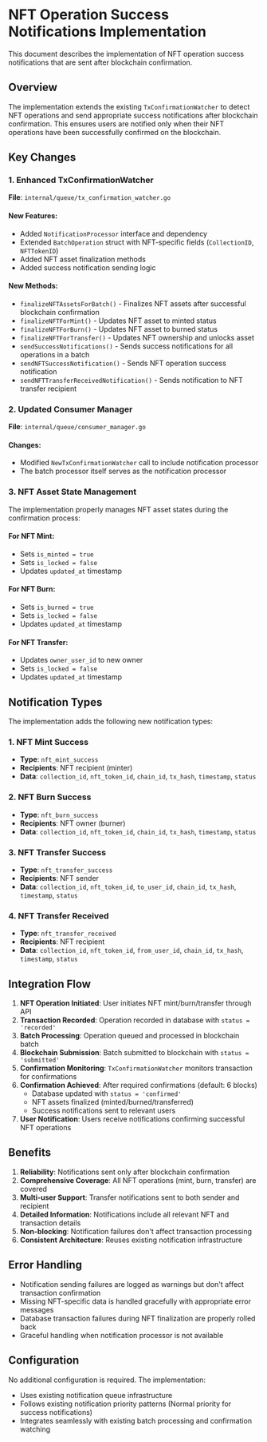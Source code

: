# NFT Operation Success Notifications Implementation

This document describes the implementation of NFT operation success notifications that are sent after blockchain confirmation.

## Overview

The implementation extends the existing `TxConfirmationWatcher` to detect NFT operations and send appropriate success notifications after blockchain confirmation. This ensures users are notified only when their NFT operations have been successfully confirmed on the blockchain.

## Key Changes

### 1. Enhanced TxConfirmationWatcher

**File**: `internal/queue/tx_confirmation_watcher.go`

#### New Features:
- Added `NotificationProcessor` interface and dependency
- Extended `BatchOperation` struct with NFT-specific fields (`CollectionID`, `NFTTokenID`)
- Added NFT asset finalization methods
- Added success notification sending logic

#### New Methods:
- `finalizeNFTAssetsForBatch()` - Finalizes NFT assets after successful blockchain confirmation
- `finalizeNFTForMint()` - Updates NFT asset to minted status
- `finalizeNFTForBurn()` - Updates NFT asset to burned status  
- `finalizeNFTForTransfer()` - Updates NFT ownership and unlocks asset
- `sendSuccessNotifications()` - Sends success notifications for all operations in a batch
- `sendNFTSuccessNotification()` - Sends NFT operation success notification
- `sendNFTTransferReceivedNotification()` - Sends notification to NFT transfer recipient

### 2. Updated Consumer Manager

**File**: `internal/queue/consumer_manager.go`

#### Changes:
- Modified `NewTxConfirmationWatcher` call to include notification processor
- The batch processor itself serves as the notification processor

### 3. NFT Asset State Management

The implementation properly manages NFT asset states during the confirmation process:

#### For NFT Mint:
- Sets `is_minted = true`
- Sets `is_locked = false`
- Updates `updated_at` timestamp

#### For NFT Burn:
- Sets `is_burned = true` 
- Sets `is_locked = false`
- Updates `updated_at` timestamp

#### For NFT Transfer:
- Updates `owner_user_id` to new owner
- Sets `is_locked = false` 
- Updates `updated_at` timestamp

## Notification Types

The implementation adds the following new notification types:

### 1. NFT Mint Success
- **Type**: `nft_mint_success`
- **Recipients**: NFT recipient (minter)
- **Data**: `collection_id`, `nft_token_id`, `chain_id`, `tx_hash`, `timestamp`, `status`

### 2. NFT Burn Success  
- **Type**: `nft_burn_success`
- **Recipients**: NFT owner (burner)
- **Data**: `collection_id`, `nft_token_id`, `chain_id`, `tx_hash`, `timestamp`, `status`

### 3. NFT Transfer Success
- **Type**: `nft_transfer_success` 
- **Recipients**: NFT sender
- **Data**: `collection_id`, `nft_token_id`, `to_user_id`, `chain_id`, `tx_hash`, `timestamp`, `status`

### 4. NFT Transfer Received
- **Type**: `nft_transfer_received`
- **Recipients**: NFT recipient  
- **Data**: `collection_id`, `nft_token_id`, `from_user_id`, `chain_id`, `tx_hash`, `timestamp`, `status`

## Integration Flow

1. **NFT Operation Initiated**: User initiates NFT mint/burn/transfer through API
2. **Transaction Recorded**: Operation recorded in database with `status = 'recorded'`
3. **Batch Processing**: Operation queued and processed in blockchain batch
4. **Blockchain Submission**: Batch submitted to blockchain with `status = 'submitted'`
5. **Confirmation Monitoring**: `TxConfirmationWatcher` monitors transaction for confirmations
6. **Confirmation Achieved**: After required confirmations (default: 6 blocks)
   - Database updated with `status = 'confirmed'`
   - NFT assets finalized (minted/burned/transferred)
   - Success notifications sent to relevant users
7. **User Notification**: Users receive notifications confirming successful NFT operations

## Benefits

1. **Reliability**: Notifications sent only after blockchain confirmation
2. **Comprehensive Coverage**: All NFT operations (mint, burn, transfer) are covered
3. **Multi-user Support**: Transfer notifications sent to both sender and recipient
4. **Detailed Information**: Notifications include all relevant NFT and transaction details
5. **Non-blocking**: Notification failures don't affect transaction processing
6. **Consistent Architecture**: Reuses existing notification infrastructure

## Error Handling

- Notification sending failures are logged as warnings but don't affect transaction confirmation
- Missing NFT-specific data is handled gracefully with appropriate error messages
- Database transaction failures during NFT finalization are properly rolled back
- Graceful handling when notification processor is not available

## Configuration

No additional configuration is required. The implementation:
- Uses existing notification queue infrastructure
- Follows existing notification priority patterns (Normal priority for success notifications)
- Integrates seamlessly with existing batch processing and confirmation watching